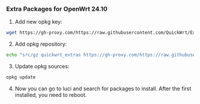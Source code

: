 ### Extra Packages for OpenWrt 24.10

1. Add new opkg key:

  ```bash
  wget https://gh-proxy.com/https://raw.githubusercontent.com/QuickWrt/Extras-packages/refs/heads/master/key-build.pub && opkg-key add key-build.pub
  ```

2. Add opkg repository:

  ```bash
  echo "src/gz quickwrt_extras https://gh-proxy.com/https://raw.githubusercontent.com/QuickWrt/Extras-packages/$(. /etc/openwrt_release ; echo $DISTRIB_ARCH)" >> /etc/opkg/customfeeds.conf
  ```

3. Update opkg sources:

  ```bash
  opkg update
  ```

4. Now you can go to luci and search for packages to install. After the first installed, you need to reboot.
